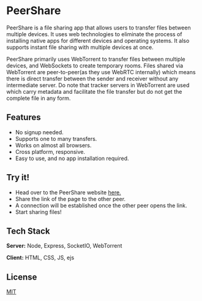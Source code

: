 
# PeerShare

PeerShare is a file sharing app that allows users to transfer files between multiple devices. It uses web technologies to eliminate the process of installing native apps for different devices and operating systems. It also supports instant file sharing with multiple devices at once.

PeerShare primarily uses WebTorrent to transfer files between multiple devices, and WebSockets to create temporary rooms. Files shared via WebTorrent are peer-to-peer(as they use WebRTC internally) which means there is direct transfer between the sender and receiver without any intermediate server. Do note that tracker servers in WebTorrent are used which carry metadata and facilitate the file transfer but do not get the complete file in any form.


## Features

- No signup needed.
- Supports one to many transfers.
- Works on almost all browsers.
- Cross platform, responsive.
- Easy to use, and no app installation required.


## Try it!

- Head over to the PeerShare website [here.](https://peer-share-app.herokuapp.com/)
- Share the link of the page to the other peer.
- A connection will be established once the other peer opens the link.
- Start sharing files!


## Tech Stack

**Server:** Node, Express, SocketIO, WebTorrent

**Client:** HTML, CSS, JS, ejs


## License

[MIT](https://choosealicense.com/licenses/mit/)

